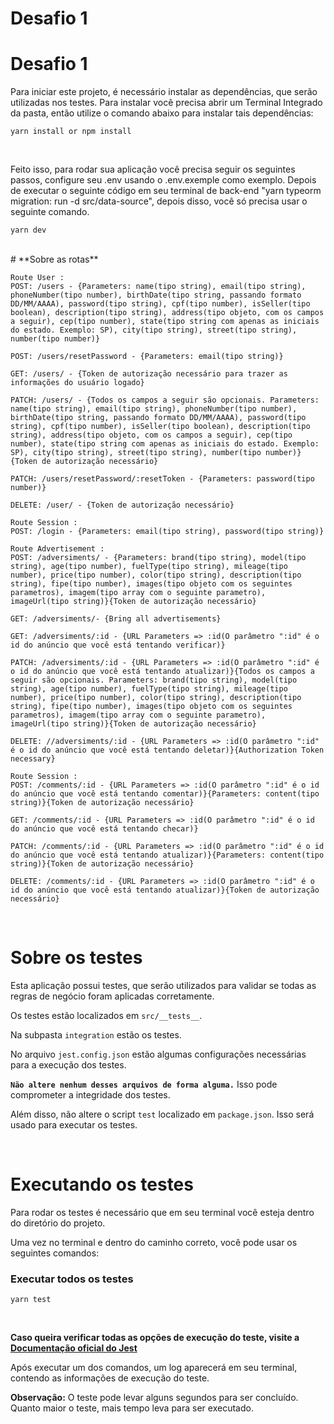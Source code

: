 # Desafio 1

# Desafio 1

Para iniciar este projeto, é necessário instalar as dependências, que serão utilizadas nos testes. Para instalar você precisa abrir um Terminal Integrado da pasta, então utilize o comando abaixo para instalar tais dependências:

````
yarn install or npm install
````
<br>

Feito isso, para rodar sua aplicação você precisa seguir os seguintes passos, configure seu .env usando o .env.exemple como exemplo. Depois de executar o seguinte código em seu terminal de back-end "yarn typeorm migration: run -d src/data-source", depois disso, você só precisa usar o seguinte comando.
````
yarn dev
````
<br> 
# **Sobre as rotas**


````
Route User :
POST: /users - {Parameters: name(tipo string), email(tipo string), phoneNumber(tipo number), birthDate(tipo string, passando formato DD/MM/AAAA), password(tipo string), cpf(tipo number), isSeller(tipo boolean), description(tipo string), address(tipo objeto, com os campos a seguir), cep(tipo number), state(tipo string com apenas as iniciais do estado. Exemplo: SP), city(tipo string), street(tipo string), number(tipo number)}

POST: /users/resetPassword - {Parameters: email(tipo string)}

GET: /users/ - {Token de autorização necessário para trazer as informações do usuário logado}

PATCH: /users/ - {Todos os campos a seguir são opcionais. Parameters: name(tipo string), email(tipo string), phoneNumber(tipo number), birthDate(tipo string, passando formato DD/MM/AAAA), password(tipo string), cpf(tipo number), isSeller(tipo boolean), description(tipo string), address(tipo objeto, com os campos a seguir), cep(tipo number), state(tipo string com apenas as iniciais do estado. Exemplo: SP), city(tipo string), street(tipo string), number(tipo number)}{Token de autorização necessário}

PATCH: /users/resetPassword/:resetToken - {Parameters: password(tipo number)}

DELETE: /user/ - {Token de autorização necessário}
````
````
Route Session :
POST: /login - {Parameters: email(tipo string), password(tipo string)}
````  
````
Route Advertisement :
POST: /adversiments/ - {Parameters: brand(tipo string), model(tipo string), age(tipo number), fuelType(tipo string), mileage(tipo number), price(tipo number), color(tipo string), description(tipo string), fipe(tipo number), images(tipo objeto com os seguintes parametros), imagem(tipo array com o seguinte parametro), imageUrl(tipo string)}{Token de autorização necessário}

GET: /adversiments/- {Bring all advertisements}

GET: /adversiments/:id - {URL Parameters => :id(O parâmetro ":id" é o id do anúncio que você está tentando verificar)}

PATCH: /adversiments/:id - {URL Parameters => :id(O parâmetro ":id" é o id do anúncio que você está tentando atualizar)}{Todos os campos a seguir são opcionais. Parameters: brand(tipo string), model(tipo string), age(tipo number), fuelType(tipo string), mileage(tipo number), price(tipo number), color(tipo string), description(tipo string), fipe(tipo number), images(tipo objeto com os seguintes parametros), imagem(tipo array com o seguinte parametro), imageUrl(tipo string)}{Token de autorização necessário}

DELETE: //adversiments/:id - {URL Parameters => :id(O parâmetro ":id" é o id do anúncio que você está tentando deletar)}{Authorization Token necessary}
````
````
Route Session :
POST: /comments/:id - {URL Parameters => :id(O parâmetro ":id" é o id do anúncio que você está tentando comentar)}{Parameters: content(tipo string)}{Token de autorização necessário}

GET: /comments/:id - {URL Parameters => :id(O parâmetro ":id" é o id do anúncio que você está tentando checar)}

PATCH: /comments/:id - {URL Parameters => :id(O parâmetro ":id" é o id do anúncio que você está tentando atualizar)}{Parameters: content(tipo string)}{Token de autorização necessário}

DELETE: /comments/:id - {URL Parameters => :id(O parâmetro ":id" é o id do anúncio que você está tentando atualizar)}{Token de autorização necessário}
````  
<br>

# **Sobre os testes**

Esta aplicação possui testes, que serão utilizados para validar se todas as regras de negócio foram aplicadas corretamente.

Os testes estão localizados em `src/__tests__`.

Na subpasta `integration` estão os testes.

No arquivo `jest.config.json` estão algumas configurações necessárias para a execução dos testes.

**`Não altere nenhum desses arquivos de forma alguma.`** Isso pode comprometer a integridade dos testes.

Além disso, não altere o script `test` localizado em `package.json`. Isso será usado para executar os testes.


<br>


# **Executando os testes** 

Para rodar os testes é necessário que em seu terminal você esteja dentro do diretório do projeto.

Uma vez no terminal e dentro do caminho correto, você pode usar os seguintes comandos:

### Executar todos os testes
````
yarn test
````


<br>


**Caso queira verificar todas as opções de execução do teste, visite a [Documentação oficial do Jest](https://jestjs.io/docs/cli)**

Após executar um dos comandos, um log aparecerá em seu terminal, contendo as informações de execução do teste.

**Observação:** O teste pode levar alguns segundos para ser concluído. Quanto maior o teste, mais tempo leva para ser executado.

#
